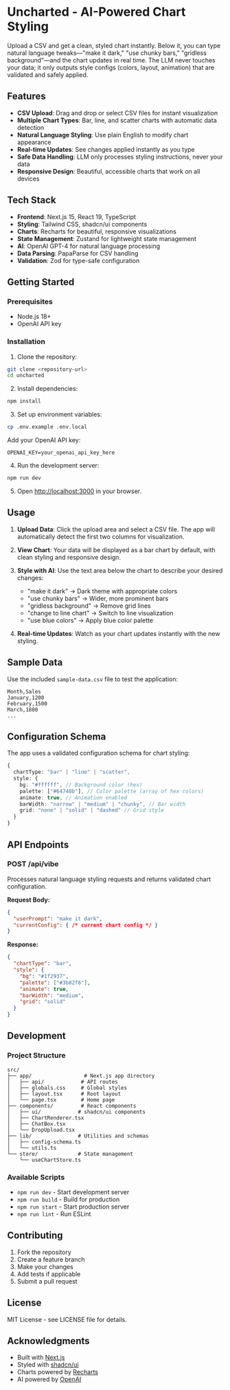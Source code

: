 # Uncharted - AI-Powered Chart Styling

Upload a CSV and get a clean, styled chart instantly. Below it, you can type natural language tweaks—"make it dark," "use chunky bars," "gridless background"—and the chart updates in real time. The LLM never touches your data; it only outputs style configs (colors, layout, animation) that are validated and safely applied.

## Features

- **CSV Upload**: Drag and drop or select CSV files for instant visualization
- **Multiple Chart Types**: Bar, line, and scatter charts with automatic data detection
- **Natural Language Styling**: Use plain English to modify chart appearance
- **Real-time Updates**: See changes applied instantly as you type
- **Safe Data Handling**: LLM only processes styling instructions, never your data
- **Responsive Design**: Beautiful, accessible charts that work on all devices

## Tech Stack

- **Frontend**: Next.js 15, React 19, TypeScript
- **Styling**: Tailwind CSS, shadcn/ui components
- **Charts**: Recharts for beautiful, responsive visualizations
- **State Management**: Zustand for lightweight state management
- **AI**: OpenAI GPT-4 for natural language processing
- **Data Parsing**: PapaParse for CSV handling
- **Validation**: Zod for type-safe configuration

## Getting Started

### Prerequisites

- Node.js 18+ 
- OpenAI API key

### Installation

1. Clone the repository:
```bash
git clone <repository-url>
cd uncharted
```

2. Install dependencies:
```bash
npm install
```

3. Set up environment variables:
```bash
cp .env.example .env.local
```

Add your OpenAI API key:
```
OPENAI_KEY=your_openai_api_key_here
```

4. Run the development server:
```bash
npm run dev
```

5. Open [http://localhost:3000](http://localhost:3000) in your browser.

## Usage

1. **Upload Data**: Click the upload area and select a CSV file. The app will automatically detect the first two columns for visualization.

2. **View Chart**: Your data will be displayed as a bar chart by default, with clean styling and responsive design.

3. **Style with AI**: Use the text area below the chart to describe your desired changes:
   - "make it dark" → Dark theme with appropriate colors
   - "use chunky bars" → Wider, more prominent bars
   - "gridless background" → Remove grid lines
   - "change to line chart" → Switch to line visualization
   - "use blue colors" → Apply blue color palette

4. **Real-time Updates**: Watch as your chart updates instantly with the new styling.

## Sample Data

Use the included `sample-data.csv` file to test the application:

```csv
Month,Sales
January,1200
February,1500
March,1800
...
```

## Configuration Schema

The app uses a validated configuration schema for chart styling:

```typescript
{
  chartType: "bar" | "line" | "scatter",
  style: {
    bg: "#ffffff", // Background color (hex)
    palette: ["#64748b"], // Color palette (array of hex colors)
    animate: true, // Animation enabled
    barWidth: "narrow" | "medium" | "chunky", // Bar width
    grid: "none" | "solid" | "dashed" // Grid style
  }
}
```

## API Endpoints

### POST /api/vibe

Processes natural language styling requests and returns validated chart configuration.

**Request Body:**
```json
{
  "userPrompt": "make it dark",
  "currentConfig": { /* current chart config */ }
}
```

**Response:**
```json
{
  "chartType": "bar",
  "style": {
    "bg": "#1f2937",
    "palette": ["#3b82f6"],
    "animate": true,
    "barWidth": "medium",
    "grid": "solid"
  }
}
```

## Development

### Project Structure

```
src/
├── app/                 # Next.js app directory
│   ├── api/            # API routes
│   ├── globals.css     # Global styles
│   ├── layout.tsx      # Root layout
│   └── page.tsx        # Home page
├── components/         # React components
│   ├── ui/            # shadcn/ui components
│   ├── ChartRenderer.tsx
│   ├── ChatBox.tsx
│   └── DropUpload.tsx
├── lib/               # Utilities and schemas
│   ├── config-schema.ts
│   └── utils.ts
└── store/             # State management
    └── useChartStore.ts
```

### Available Scripts

- `npm run dev` - Start development server
- `npm run build` - Build for production
- `npm run start` - Start production server
- `npm run lint` - Run ESLint

## Contributing

1. Fork the repository
2. Create a feature branch
3. Make your changes
4. Add tests if applicable
5. Submit a pull request

## License

MIT License - see LICENSE file for details.

## Acknowledgments

- Built with [Next.js](https://nextjs.org/)
- Styled with [shadcn/ui](https://ui.shadcn.com/)
- Charts powered by [Recharts](https://recharts.org/)
- AI powered by [OpenAI](https://openai.com/)
